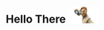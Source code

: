 # Hello There <img src = "https://github.com/VirajVShetty/VirajVShetty/blob/main/Source/obi-wan.jpg" width="80px">

<!--
**VirajVShetty/VirajVShetty** is a ✨ _special_ ✨ repository because its `README.md` (this file) appears on your GitHub profile.

Here are some ideas to get you started:

- 🔭 I’m currently working on ...
- 🌱 I’m currently learning ...
- 👯 I’m looking to collaborate on ...
- 🤔 I’m looking for help with ...
- 💬 Ask me about ...
- 📫 How to reach me: ...
- 😄 Pronouns: ...
- ⚡ Fun fact: ...
-->
